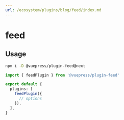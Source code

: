 ```yaml
---
url: /ecosystem/plugins/blog/feed/index.md
---
```

# feed

## Usage

```bash
npm i -D @vuepress/plugin-feed@next
```

```ts title=".vuepress/config.ts"
import { feedPlugin } from '@vuepress/plugin-feed'

export default {
  plugins: [
    feedPlugin({
      // options
    }),
  ],
}
```
